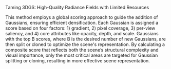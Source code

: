 Taming 3DGS: High-Quality Radiance Fields with Limited Resources

This method employs a global scoring approach to guide the addition of Gaussians, ensuring efficient densification. Each Gaussian is assigned a score based on four factors: 1) gradient, 2) pixel coverage, 3) per-view saliency, and 4) core attributes like opacity, depth, and scale. Gaussians with the top B scores, where B is the desired number of new Gaussians, are then split or cloned to optimize the scene's representation. By calculating a composite score that reflects both the scene’s structural complexity and visual importance, only the most critical areas are targeted for Gaussian splitting or cloning, resulting in more effective scene representation.
